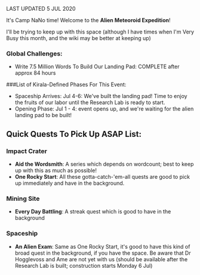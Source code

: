 LAST UPDATED 5 JUL 2020

It's Camp NaNo time! Welcome to the **Alien Meteoroid Expedition**!

I'll be trying to keep up with this space (although I have times when I'm Very Busy this month, and the wiki may be better at keeping up)

### Global Challenges:

- Write 7.5 Million Words To Build Our Landing Pad: COMPLETE after approx 84 hours

###List of Kirala-Defined Phases For This Event:

- Spaceship Arrives: Jul 4-6: We've built the landing pad! Time to enjoy the fruits of our labor until the Research Lab is ready to start.
- Opening Phase: Jul 1 - 4: event opens up, and we're waiting for the alien landing pad to be built!

## Quick Quests To Pick Up ASAP List:

### Impact Crater

- **Aid the Wordsmith**: A series which depends on wordcount; best to keep up with this as much as possible!
- **One Rocky Start**: All these gotta-catch-'em-all quests are good to pick up immediately and have in the background.

### Mining Site

- **Every Day Battling**: A streak quest which is good to have in the background

### Spaceship

- **An Alien Exam**: Same as One Rocky Start, it's good to have this kind of broad quest in the background, if you have the space. Be aware that Dr Hogglevoss and Ame are not yet with us (should be available after the Research Lab is built; construction starts Monday 6 Jul)


